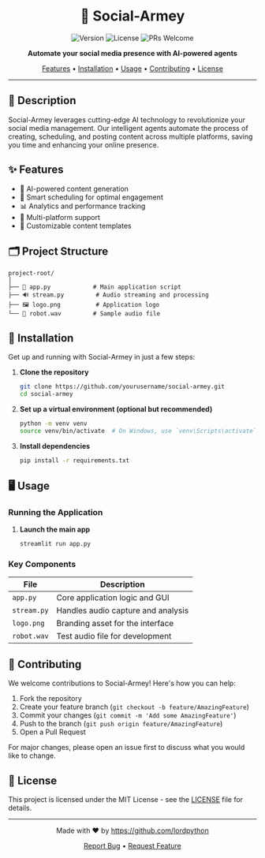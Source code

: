 <div align="center">

# 🤖 Social-Armey

![Version](https://img.shields.io/badge/version-1.0.0-blue.svg?cacheSeconds=2592000)
![License](https://img.shields.io/badge/License-MIT-yellow.svg)
![PRs Welcome](https://img.shields.io/badge/PRs-welcome-brightgreen.svg?style=flat-square)

**Automate your social media presence with AI-powered agents**

[Features](#features) • [Installation](#installation) • [Usage](#usage) • [Contributing](#contributing) • [License](#license)

</div>

---

## 📘 Description

Social-Armey leverages cutting-edge AI technology to revolutionize your social media management. Our intelligent agents automate the process of creating, scheduling, and posting content across multiple platforms, saving you time and enhancing your online presence.

## ✨ Features

- 🧠 AI-powered content generation
- 📅 Smart scheduling for optimal engagement
- 📊 Analytics and performance tracking
- 🔗 Multi-platform support
- 🎨 Customizable content templates

## 🗂 Project Structure

```
project-root/
│
├── 📜 app.py            # Main application script
├── 🔊 stream.py         # Audio streaming and processing
├── 🖼 logo.png          # Application logo
└── 🎵 robot.wav         # Sample audio file
```

## 🚀 Installation

Get up and running with Social-Armey in just a few steps:

1. **Clone the repository**
   ```sh
   git clone https://github.com/yourusername/social-armey.git
   cd social-armey
   ```

2. **Set up a virtual environment (optional but recommended)**
   ```sh
   python -m venv venv
   source venv/bin/activate  # On Windows, use `venv\Scripts\activate`
   ```

3. **Install dependencies**
   ```sh
   pip install -r requirements.txt
   ```

## 🖥 Usage

### Running the Application

1. **Launch the main app**
   ```sh
   streamlit run app.py
   ```


### Key Components

| File | Description |
|------|-------------|
| `app.py` | Core application logic and GUI |
| `stream.py` | Handles audio capture and analysis |
| `logo.png` | Branding asset for the interface |
| `robot.wav` | Test audio file for development |

## 🤝 Contributing

We welcome contributions to Social-Armey! Here's how you can help:

1. Fork the repository
2. Create your feature branch (`git checkout -b feature/AmazingFeature`)
3. Commit your changes (`git commit -m 'Add some AmazingFeature'`)
4. Push to the branch (`git push origin feature/AmazingFeature`)
5. Open a Pull Request

For major changes, please open an issue first to discuss what you would like to change.

## 📄 License

This project is licensed under the MIT License - see the [LICENSE](LICENSE) file for details.

---

<div align="center">

Made with ❤️ by https://github.com/lordpython

[Report Bug](https://github.com/lordpython/social-armey/issues) • [Request Feature](https://github.com/lordpython/social-armey/issues)

</div>
